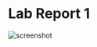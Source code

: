 # Lab Report 1

![screenshot](https://user-images.githubusercontent.com/103202818/162248674-c52c0875-e05b-4d1b-8e80-38f83173f891.png)